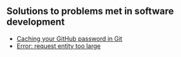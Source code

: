 ## Solutions to problems met in software development

- [Caching your GitHub password in Git](https://help.github.com/articles/caching-your-github-password-in-git/)
- [Error: request entity too large](https://stackoverflow.com/questions/19917401/error-request-entity-too-large)
